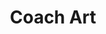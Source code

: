 ---
title: "Coach Art"
role: "UI Designer"
duration: "8 weeks"
tools: "Figma"
team: "Christine Han (Designer)"
year: 2023 - 2024

featured: true
published: true
layout: project

logo: "assets/postimages/brallium/logo.png"
image: "assets/postimages/test.jpg"
image-alt: Test image
bg-image: "assets/postimages/brallium/bgimage.png"
tags: ["ui design"]
description: Designed UI/UX and developed brand identity for Brallium's ecommerce site, highlighting sustainability and gender-neutrality, in an 8-week project with a 2-person design team.

sections:
  - id: "overview"
    title: "Overview"
  - id: "visual-identity"
    title: "Visual Identity"
  - id: "results"
    title: "Results"
  - id: "conclusion"
    title: "Conclusion"
---